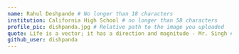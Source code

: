 ```yaml
---
name: Rahul Deshpande # No longer than 18 characters
institution: California High School # no longer than 58 characters
profile_pic: dishpanda.jpg # Relative path to the image you uploaded
quote: Life is a vector; it has a direction and magnitude - Mr. Singh # No longer than 100 characters
github_user: dishpanda
---
```

